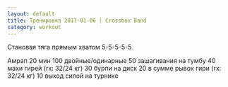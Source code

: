 ```yaml
---
layout: default
title: Тренировка 2017-01-06 | Crossbox Band
category: workout
---
```


Становая тяга прямым хватом
5-5-5-5-5

Амрап 20 мин
100 двойные/одинарные
50 зашагивания на тумбу 
40 махи гирей (rx: 32/24 кг)
30 бурпи на диск
20 в сумме рывок гири (rx: 32/24 кг)
10 выход силой на турнике
